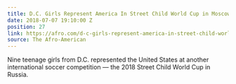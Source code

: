 ```yaml
---
title: D.C. Girls Represent America In Street Child World Cup in Moscow
date: 2018-07-07 19:10:00 Z
position: 27
link: https://afro.com/d-c-girls-represent-america-in-street-child-world-cup-in-moscow/
source: The Afro-American
---
```


Nine teenage girls from D.C. represented the United States at another international soccer competition —  the 2018 Street Child World Cup in Russia.